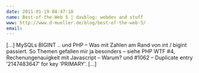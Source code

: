 ```yaml
---
date: 2011-01-19 08:47:10
name: Best-of-the-Web 5 | davblog: webdev and stuff
www: http://www.d-mueller.de/blog/best-of-the-web-5/
email: 
---
```


[...] MySQLs BIGINT .. und PHP &#8211; Was mit Zahlen am Rand von int / bigint passiert. So Themen gefallen mir ja besonders &#8211; siehe PHP WTF #4, Rechenungenauigkeit mit Javascript – Warum? und #1062 – Duplicate entry ’2147483647′ for key ‘PRIMARY’. [...]